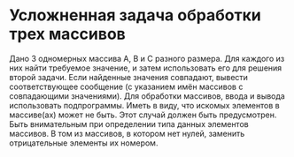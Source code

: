 # Усложненная задача обработки трех массивов
Дано 3 одномерных массива A, B и C разного размера. Для каждого из них найти требуемое значение, и затем использовать его для решения второй задачи. Если найденные значения  совпадают, вывести соответствующее сообщение (с указанием имён массивов с совпадающими значениями). Для обработки массивов, ввода и вывода использовать подпрограммы. Иметь в виду, что искомых элементов в массиве(ах) может не быть. Этот случай должен быть предусмотрен. Быть внимательным при определении типа данных элементов массивов. В том из массивов, в котором нет нулей, заменить отрицательные элементы их номером.
